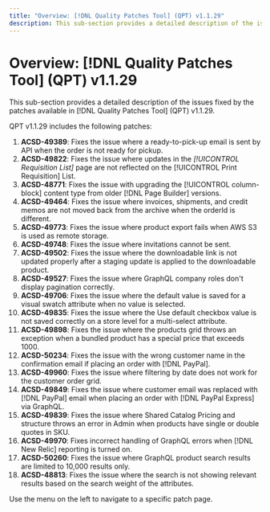 ```yaml
---
title: "Overview: [!DNL Quality Patches Tool] (QPT) v1.1.29"
description: This sub-section provides a detailed description of the issues fixed by the patches available in [!DNL Quality Patches Tool] (QPT) v1.1.29.
---
```

# Overview: [!DNL Quality Patches Tool] (QPT) v1.1.29

This sub-section provides a detailed description of the issues fixed by the patches available in [!DNL Quality Patches Tool] (QPT) v1.1.29. 

QPT v1.1.29 includes the following patches:

1. **ACSD-49389**: Fixes the issue where a ready-to-pick-up email is sent by API when the order is not ready for pickup.
1. **ACSD-49822**: Fixes the issue where updates in the *[!UICONTROL Requisition List]* page are not reflected on the [!UICONTROL Print Requisition] List.
1. **ACSD-48771**: Fixes the issue with upgrading the [!UICONTROL column-block] content type from older [!DNL Page Builder] versions.
1. **ACSD-49464**: Fixes the issue where invoices, shipments, and credit memos are not moved back from the archive when the orderId is different.
1. **ACSD-49773**: Fixes the issue where product export fails when AWS S3 is used as remote storage.
1. **ACSD-49748**: Fixes the issue where invitations cannot be sent.
1. **ACSD-49502**: Fixes the issue where the downloadable link is not updated properly after a staging update is applied to the downloadable product.
1. **ACSD-49527**: Fixes the issue where GraphQL company roles don't display pagination correctly.
1. **ACSD-49706**: Fixes the issue where the default value is saved for a visual swatch attribute when no value is selected.
1. **ACSD-49835**: Fixes the issue where the Use default checkbox value is not saved correctly on a store level for a multi-select attribute.
1. **ACSD-49898**: Fixes the issue where the products grid throws an exception when a bundled product has a special price that exceeds 1000.
1. **ACSD-50234**: Fixes the issue with the wrong customer name in the confirmation email if placing an order with [!DNL PayPal].
1. **ACSD-49960**: Fixes the issue where filtering by date does not work for the customer order grid.
1. **ACSD-49849**: Fixes the issue where customer email was replaced with [!DNL PayPal] email when placing an order with [!DNL PayPal Express] via GraphQL.
1. **ACSD-49839**: Fixes the issue where Shared Catalog Pricing and structure throws an error in Admin when products have single or double quotes in SKU.
1. **ACSD-49970**: Fixes incorrect handling of GraphQL errors when [!DNL New Relic] reporting is turned on.
1. **ACSD-50260**: Fixes the issue where GraphQL product search results are limited to 10,000 results only.
1. **ACSD-48813**: Fixes the issue where the search is not showing relevant results based on the search weight of the attributes.

Use the menu on the left to navigate to a specific patch page.
